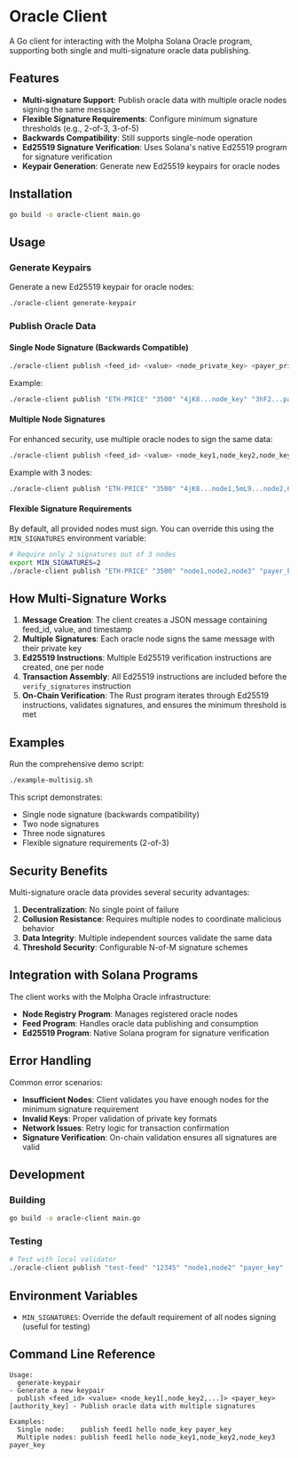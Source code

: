 # Oracle Client

A Go client for interacting with the Molpha Solana Oracle program, supporting both single and multi-signature oracle data publishing.

## Features

- **Multi-signature Support**: Publish oracle data with multiple oracle nodes signing the same message
- **Flexible Signature Requirements**: Configure minimum signature thresholds (e.g., 2-of-3, 3-of-5)
- **Backwards Compatibility**: Still supports single-node operation
- **Ed25519 Signature Verification**: Uses Solana's native Ed25519 program for signature verification
- **Keypair Generation**: Generate new Ed25519 keypairs for oracle nodes

## Installation

```bash
go build -o oracle-client main.go
```

## Usage

### Generate Keypairs

Generate a new Ed25519 keypair for oracle nodes:

```bash
./oracle-client generate-keypair
```

### Publish Oracle Data

#### Single Node Signature (Backwards Compatible)

```bash
./oracle-client publish <feed_id> <value> <node_private_key> <payer_private_key> [feed_authority_key]
```

Example:
```bash
./oracle-client publish "ETH-PRICE" "3500" "4jK8...node_key" "3hF2...payer_key"
```

#### Multiple Node Signatures

For enhanced security, use multiple oracle nodes to sign the same data:

```bash
./oracle-client publish <feed_id> <value> <node_key1,node_key2,node_key3> <payer_private_key> [feed_authority_key]
```

Example with 3 nodes:
```bash
./oracle-client publish "ETH-PRICE" "3500" "4jK8...node1,5mL9...node2,6nM0...node3" "3hF2...payer_key"
```

#### Flexible Signature Requirements

By default, all provided nodes must sign. You can override this using the `MIN_SIGNATURES` environment variable:

```bash
# Require only 2 signatures out of 3 nodes
export MIN_SIGNATURES=2
./oracle-client publish "ETH-PRICE" "3500" "node1,node2,node3" "payer_key"
```

## How Multi-Signature Works

1. **Message Creation**: The client creates a JSON message containing feed_id, value, and timestamp
2. **Multiple Signatures**: Each oracle node signs the same message with their private key
3. **Ed25519 Instructions**: Multiple Ed25519 verification instructions are created, one per node
4. **Transaction Assembly**: All Ed25519 instructions are included before the `verify_signatures` instruction
5. **On-Chain Verification**: The Rust program iterates through Ed25519 instructions, validates signatures, and ensures the minimum threshold is met

## Examples

Run the comprehensive demo script:

```bash
./example-multisig.sh
```

This script demonstrates:
- Single node signature (backwards compatibility)
- Two node signatures
- Three node signatures  
- Flexible signature requirements (2-of-3)

## Security Benefits

Multi-signature oracle data provides several security advantages:

1. **Decentralization**: No single point of failure
2. **Collusion Resistance**: Requires multiple nodes to coordinate malicious behavior
3. **Data Integrity**: Multiple independent sources validate the same data
4. **Threshold Security**: Configurable N-of-M signature schemes

## Integration with Solana Programs

The client works with the Molpha Oracle infrastructure:

- **Node Registry Program**: Manages registered oracle nodes
- **Feed Program**: Handles oracle data publishing and consumption
- **Ed25519 Program**: Native Solana program for signature verification

## Error Handling

Common error scenarios:

- **Insufficient Nodes**: Client validates you have enough nodes for the minimum signature requirement
- **Invalid Keys**: Proper validation of private key formats
- **Network Issues**: Retry logic for transaction confirmation
- **Signature Verification**: On-chain validation ensures all signatures are valid

## Development

### Building

```bash
go build -o oracle-client main.go
```

### Testing

```bash
# Test with local validator
./oracle-client publish "test-feed" "12345" "node1,node2" "payer_key"
```

## Environment Variables

- `MIN_SIGNATURES`: Override the default requirement of all nodes signing (useful for testing)

## Command Line Reference

```
Usage:
  generate-keypair                                                    - Generate a new keypair
  publish <feed_id> <value> <node_key1[,node_key2,...]> <payer_key> [authority_key] - Publish oracle data with multiple signatures

Examples:
  Single node:    publish feed1 hello node_key payer_key
  Multiple nodes: publish feed1 hello node_key1,node_key2,node_key3 payer_key
``` 